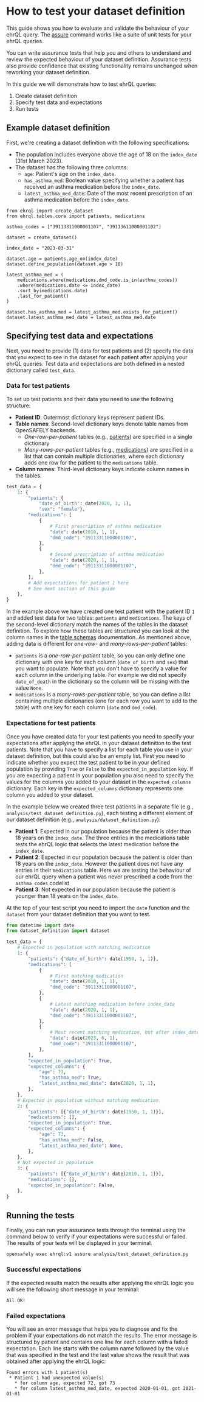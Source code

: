 # How to test your dataset definition

This guide shows you how to evaluate and validate the behaviour of your ehrQL query.
The [assure](../../reference/cli/#assure) command works like a suite of unit tests for your ehrQL queries.

You can write assurance tests that help you and others to understand and review the expected behaviour of your dataset definition.
Assurance tests also provide confidence that existing functionality remains unchanged when reworking your dataset definition.

In this guide we will demonstrate how to test ehrQL queries:

1. Create dataset definition
2. Specify test data and expectations
3. Run tests

## Example dataset definition

First, we're creating a dataset definition with the following specifications:

- The population includes everyone above the age of 18 on the `index_date` (31st March 2023).
- The dataset has the following three columns:
    - `age`: Patient's age on the `index_date`.
    - `has_asthma_med`: Boolean value specifying whether a patient has received an asthma medication before the `index_date`.
    - `latest_asthma_med_date`: Date of the most recent prescription of an asthma medication before the `index_date`.

```ehrql
from ehrql import create_dataset
from ehrql.tables.core import patients, medications

asthma_codes = ["39113311000001107", "39113611000001102"]

dataset = create_dataset()

index_date = "2023-03-31"

dataset.age = patients.age_on(index_date)
dataset.define_population(dataset.age > 18)

latest_asthma_med = (
    medications.where(medications.dmd_code.is_in(asthma_codes))
    .where(medications.date <= index_date)
    .sort_by(medications.date)
    .last_for_patient()
)

dataset.has_asthma_med = latest_asthma_med.exists_for_patient()
dataset.latest_asthma_med_date = latest_asthma_med.date
```

## Specifying test data and expectations

Next, you need to provide (1) data for test patients and (2) specify the data that you expect to see in the dataset for each patient after applying your ehrQL queries.
Test data and expectations are both defined in a nested dictionary called `test_data`.

### Data for test patients

To set up test patients and their data you need to use the following structure:

* **Patient ID**: Outermost dictionary keys represent patient IDs.
* **Table names**: Second-level dictionary keys denote table names from OpenSAFELY backends.
    * *One-row-per-patient* tables (e.g., [patients](../../reference/schemas/core/#patients)) are specified in a single dictionary
    * *Many-rows-per-patient* tables (e.g., [medications](../../reference/schemas/core/#medications)) are specified in a list that can contain multiple dictionaries, where each dictionary adds one row for the patient to the `medications` table.
* **Column names**: Third-level dictionary keys indicate column names in the tables.

```py
test_data = {
    1: {
        "patients": {
            "date_of_birth": date(2020, 1, 1),
            "sex": "female"},
        "medications": [
            {
                # First prescription of asthma medication
                "date": date(2010, 1, 1),
                "dmd_code": "39113311000001107",
            },
            {
                # Second prescription of asthma medication
                "date": date(2020, 1, 1),
                "dmd_code": "39113311000001107",
            },
        ],
        # Add expectations for patient 1 here
        # See next section of this guide
    },
}
```

In the example above we have created one test patient with the patient ID `1` and added test data for two tables: `patients` and `medications`.
The keys of the second-level dictionary match the names of the tables in the dataset definition.
To explore how these tables are structured you can look at the column names in the [table schemas](../../reference/schemas) documentation.
As mentioned above, adding data is different for *one-row-* and *many-rows-per-patient* tables:

* `patients` is a *one-row-per-patient* table, so you can only define one dictionary with one key for each column (`date_of_birth` and `sex`) that you want to populate.
    Note that you don't have to specify a value for each column in the underlying table.
    For example we did not specify `date_of_death` in the dictionary so the column will be missing with the value `None`.
* `medications` is a *many-rows-per-patient* table, so you can define a list containing multiple dictionaries (one for each row you want to add to the table) with one key for each column (`date` and `dmd_code`).

### Expectations for test patients

Once you have created data for your test patients you need to specify your expectations after applying the ehrQL in your dataset definition to the test patients.
Note that you have to specify a list for each table you use in your dataset definition, but this could also be an empty list.
First you need to indicate whether you expect the test patient to be in your defined population by providing `True` or `False` to the `expected_in_population` key.
If you are expecting a patient in your population you also need to specify the values for the columns you added to your dataset in the `expected_columns` dictionary.
Each key in the `expected_columns` dictionary represents one column you added to your dataset.

In the example below we created three test patients in a separate file (e.g., `analysis/test_dataset_definition.py`), each testing a different element of our dataset definition (e.g., `analysis/dataset_definition.py`):

* **Patient 1**: Expected in our population because the patient is older than 18 years on the `index_date`.
  The three entries in the medications table tests the ehrQL logic that selects the latest medication before the `index_date`.
* **Patient 2**: Expected in our population because the patient is older than 18 years on the `index_date`.
  However the patient does not have any entries in their `medications` table.
  Here we are testing the behaviour of our ehrQL query when a patient was never prescribed a code from the `asthma_codes` codelist
* **Patient 3**: Not expected in our population because the patient is younger than 18 years on the `index_date`.

At the top of your test script you need to import the `date` function and the `dataset` from your dataset definition that you want to test.

```py
from datetime import date
from dataset_definition import dataset

test_data = {
    # Expected in population with matching medication
    1: {
        "patients": {"date_of_birth": date(1950, 1, 1)},
        "medications": [
            {
                # First matching medication
                "date": date(2010, 1, 1),
                "dmd_code": "39113311000001107",
            },
            {
                # Latest matching medication before index_date
                "date": date(2020, 1, 1),
                "dmd_code": "39113311000001107",
            },
            {
                # Most recent matching medication, but after index_date
                "date": date(2023, 6, 1),
                "dmd_code": "39113311000001107",
            },
        ],
        "expected_in_population": True,
        "expected_columns": {
            "age": 73,
            "has_asthma_med": True,
            "latest_asthma_med_date": date(2020, 1, 1),
        },
    },
    # Expected in population without matching medication
    2: {
        "patients": [{"date_of_birth": date(1950, 1, 1)}],
        "medications": [],
        "expected_in_population": True,
        "expected_columns": {
            "age": 73,
            "has_asthma_med": False,
            "latest_asthma_med_date": None,
        },
    },
    # Not expected in population
    3: {
        "patients": [{"date_of_birth": date(2010, 1, 1)}],
        "medications": [],
        "expected_in_population": False,
    },
}
```

## Running the tests

Finally, you can run your assurance tests through the terminal using the command below to verify if your expectations were successful or failed.
The results of your tests will be displayed in your terminal.

```
opensafely exec ehrql:v1 assure analysis/test_dataset_definition.py
```

### Successful expectations

If the expected results match the results after applying the ehrQL logic you will see the following short message in your terminal:

```
All OK!
```

### Failed expectations

You will see an error message that helps you to diagnose and fix the problem if your expectations do not match the results.
The error message is structured by patient and contains one line for each column with a failed expectation.
Each line starts with the column name followed by the value that was specified in the test and the last value shows the result that was obtained after applying the ehrQL logic:

```
Found errors with 1 patient(s)
 * Patient 1 had unexpected value(s)
   * for column age, expected 72, got 73
   * for column latest_asthma_med_date, expected 2020-01-01, got 2021-01-01
```
